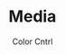 ---
layout: 05-news/media
permalink: "/news/media/"

title: Media
description: Color Cntrl desc here
author: Color Cntrl
tags:
- color-cntrl
---
